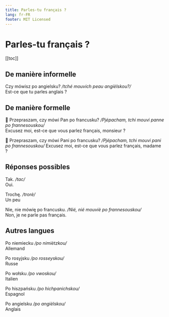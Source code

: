 ```yaml
---
title: Parles-tu français ?
lang: fr-FR
footer: MIT Licensed
---
```


# Parles-tu français ?

[[toc]]

## De manière informelle
Czy mówisz po angielsku? */tché mouvich peau angièlskou?/*  
Est-ce que tu parles anglais ?

## De manière formelle
:man: Przepraszam, czy mówi Pan po francusku? */Pjépacham, tchi mouvi panne po frannesouskou/*  
Excusez moi, est-ce que vous parlez français, monsieur ?

:woman: Przepraszam, czy mówi Pani po francusku?  */Pjépacham, tchi mouvi pani po frannesouskou/*
Excusez moi, est-ce que vous parlez français, madame ?

## Réponses possibles
Tak. */tac/*  
Oui.

Trochę. */trorè/*  
Un peu

Nie, nie mówię po francusku. */Nié, nié mouviè po frannesouskou/*  
Non, je ne parle pas français.

## Autres langues
Po niemiecku */po nimiètzkou/*  
Allemand

Po rosyjsku */po rosseyskou/*  
Russe

Po wołsku */po vwoskou/*  
Italien

Po hiszpańsku */po hichpanichskou/*  
Espagnol  

Po angielsku */po angièlskou/*  
Anglais